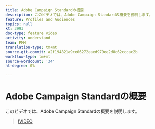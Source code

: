 ```yaml
---
title: Adobe Campaign Standardの概要
description: このビデオでは、Adobe Campaign Standardの概要を説明します。
feature: Profiles and Audiences
topics: null
kt: 3993
doc-type: feature video
activity: understand
team: PMM
translation-type: tm+mt
source-git-commit: a2f194821a9ce06272eaed979ee2d8c62cccac2b
workflow-type: tm+mt
source-wordcount: '34'
ht-degree: 0%

---
```



# Adobe Campaign Standardの概要

このビデオでは、Adobe Campaign Standardの概要を説明します。

>[!VIDEO](https://video.tv.adobe.com/v/27072?quality=12)
